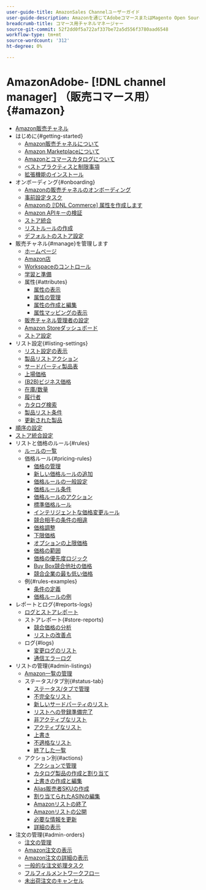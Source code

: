 ```yaml
---
user-guide-title: AmazonSales Channelユーザーガイド
user-guide-description: Amazonを通じてAdobeコマースまたはMagento Open Sourceを [!DNL Amazon Seller Central] アカウントと統合し、販売を創出します。
breadcrumb-title: コマース用チャネルマネージャー
source-git-commit: 52f2dd0f5a722af337be72a5d556f3780aad6548
workflow-type: tm+mt
source-wordcount: '312'
ht-degree: 0%

---
```



# AmazonAdobe- [!DNL channel manager] （販売コマース用） {#amazon}

- [Amazon販売チャネル](overview.md)
- はじめに{#getting-started}
   - [Amazon販売チャネルについて](about-amazon-sales-channel.md)
   - [Amazon Marketplaceについて](about-amazon-marketplace.md)
   - [Amazonとコマースカタログについて](about-listings-and-catalog.md)
   - [ベストプラクティスと制限事項](amazon-best-practices.md)
   - [拡張機能のインストール](install.md)
- オンボーディング{#onboarding}
   - [Amazonの販売チャネルのオンボーディング](amazon-onboarding-home.md)
   - [事前設定タスク](amazon-pre-setup-tasks.md)
   - [Amazonの [!DNL Commerce] 属性を作成します](ob-creating-magento-attributes.md)
   - [Amazon APIキーの検証](amazon-verify-api-key.md)
   - [ストア統合](store-integration.md)
   - [リストルールの作成](ob-create-listing-rule.md)
   - [デフォルトのストア設定](default-store-settings.md)
- 販売チャネル{#manage}を管理します
   - [ホームページ](amazon-sales-channel-home.md)
   - [Amazon店](managing-stores.md)
   - [Workspaceのコントロール](workspace-controls.md)
   - [学習と準備](learning-preparation.md)
   - 属性{#attributes}
      - [属性の表示](attributes-view.md)
      - [属性の管理](managing-attributes.md)
      - [属性の作成と編集](creating-attributes.md)
      - [属性マッピングの表示](amazon-matching-attributes-values.md)
   - [販売チャネル管理者の設定](sales-channel-settings.md)
   - [Amazon Storeダッシュボード](amazon-store-dashboard.md)
   - [ストア設定](ob-store-review.md)
- リスト設定{#listing-settings}
   - [リスト設定の表示](listing-settings.md)
   - [製品リストアクション](product-listing-actions.md)
   - [サードパーティ製品表](third-party-listing-settings.md)
   - [上場価格](listing-price.md)
   - [(B2B)ビジネス価格](business-pricing.md)
   - [在庫/数量](stock-quantity.md)
   - [履行者](fulfilled-by.md)
   - [カタログ検索](catalog-search.md)
   - [製品リスト条件](product-listing-condition.md)
   - [更新された製品](renewed-products.md)
- [順序の設定](order-settings.md)
- [ストア統合設定](store-integration-settings.md)
- リストと価格のルール{#rules}
   - [ルールの一覧](listing-rules.md)
   - 価格ルール{#pricing-rules}
      - [価格の管理](pricing-products.md)
      - [新しい価格ルールの追加](add-pricing-rule.md)
      - [価格ルールの一般設定](pricing-rule-general-settings.md)
      - [価格ルール条件](pricing-rule-conditions.md)
      - [価格ルールのアクション](pricing-rule-actions.md)
      - [標準価格ルール](standard-price-rules.md)
      - [インテリジェントな価格変更ルール](intelligent-repricing-rules.md)
      - [競合相手の条件の相違](competitor-conditional-variances.md)
      - [価格調整](price-adjustment.md)
      - [下限価格](floor-price.md)
      - [オプションの上限価格](optional-ceiling-price.md)
      - [価格の範囲](price-scope.md)
      - [価格の優先度ロジック](price-priority-logic.md)
      - [Buy Box競合他社の価格](buy-box-competitor-pricing.md)
      - [競合企業の最も低い価格](lowest-competitor-pricing.md)
   - 例{#rules-examples}
      - [条件の定義](ob-define-condition-example.md)
      - [価格ルールの例](price-rule-examples.md)
- レポートとログ{#reports-logs}
   - [ログとストアレポート](amazon-logs-reports.md)
   - ストアレポート{#store-reports}
      - [競合価格の分析](competitive-price-analysis.md)
      - [リストの改善点](listing-improvements.md)
   - ログ{#logs}
      - [変更ログのリスト](listing-changes-log.md)
      - [通信エラーログ](communication-errors-log.md)
- リストの管理{#admin-listings}
   - [Amazon一覧の管理](managing-product-listings.md)
   - ステータス/タブ別{#status-tab}
      - [ステータス/タブで管理](managing-listings-by-tab.md)
      - [不完全なリスト](incomplete-listings.md)
      - [新しいサードパーティのリスト](new-third-party-listings.md)
      - [リストへの登録準備完了](ready-to-list.md)
      - [非アクティブなリスト](inactive-listings.md)
      - [アクティブなリスト](active-listings.md)
      - [上書き](overrides.md)
      - [不適格なリスト](ineligible-listings.md)
      - [終了した一覧](ended-listings.md)
   - アクション別{#actions}
      - [アクションで管理](managing-listings-by-action.md)
      - [カタログ製品の作成と割り当て](creating-assigning-catalog-products.md)
      - [上書きの作成と編集](creating-editing-overrides.md)
      - [Alias販売者SKUの作成](create-alias-seller-sku.md)
      - [割り当てられたASINの編集](edit-assigned-asin.md)
      - [Amazonリストの終了](end-listings-manually.md)
      - [Amazonリストの公開](publish-listings-manually.md)
      - [必要な情報を更新](amazon-manually-update-incomplete-listing.md)
      - [詳細の表示](product-listing-details.md)
- 注文の管理{#admin-orders}
   - [注文の管理](managing-orders.md)
   - [Amazon注文の表示](amazon-orders-all.md)
   - [Amazon注文の詳細の表示](amazon-order-details.md)
   - [一般的な注文処理タスク](common-order-processing.md)
   - [フルフィルメントワークフロー](fulfillment-workflows.md)
   - [未出荷注文のキャンセル](cancel-unshipped-order.md)
